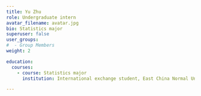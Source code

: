 ```yaml
---
title: Yu Zhu
role: Undergraduate intern
avatar_filename: avatar.jpg
bio: Statistics major
superuser: false
user_groups:
#  - Group Members
weight: 2

education:
  courses:
    - course: Statistics major
      institution: International exchange student, East China Normal University

---
```

